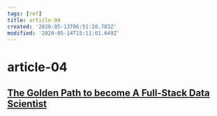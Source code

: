 ```yaml
---
tags: [ref]
title: article-04
created: '2020-05-13T06:51:28.783Z'
modified: '2020-05-14T15:11:01.649Z'
---
```


# article-04

## [The Golden Path to become A Full-Stack Data Scientist](https://medium.com/@akiratakezawa/the-golden-path-to-become-a-full-stack-data-scientist-who-is-needed-by-in-real-industry-e865e47e3788)
